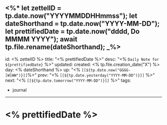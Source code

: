 <%*
	let zettelID = tp.date.now("YYYYMMDDHHmmss");
	let dateShorthand = tp.date.now("YYYY-MM-DD");
	let prettifiedDate = tp.date.now("dddd, Do MMMM YYYY");
	await tp.file.rename(dateShorthand);
_%>
---
id: <% zettelID %>
title: "<% prettifiedDate %>"
desc: "<% `Daily Note for ${prettifiedDate}` %>"
updated: 
created: <% tp.file.creation_date("X") %>
day: <% dateShorthand %>
up: "<% `[[${tp.date.now("GGGG-[W]WW")}]]`%>"
prev: "<% `[[${tp.date.yesterday("YYYY-MM-DD")}]]` %>"
next: "<% `[[${tp.date.tomorrow("YYYY-MM-DD")}]]` %>"
tags:
- journal
---

# <% prettifiedDate %>